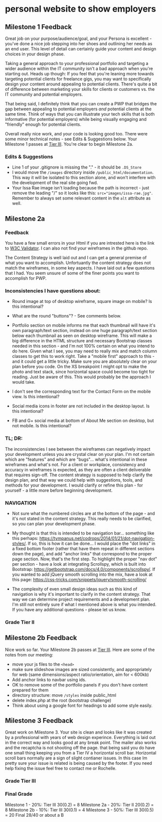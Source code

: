 # personal website to show employers 

## Milestone 1 Feedback
Great job on your purpose/audience/goal, and your Persona is excellent - you've done a nice job stepping into her shoes and outlining her needs as an end user. This level of detail can certainly guide your content and design choices in your design phase.  

Taking a general approach to your professional portfolio and targeting a wider audience within the IT community isn't a bad approach when you're starting out. Heads up though: If you feel that you're leaning more towards targeting potential  clients for freelance gigs, you may want to specifically design your content around  appealing to potential clients. There's quite a bit of difference between marketing your skills for clients or customers vs. the IT community and potential employers.

That being said, I definitely think that you can create a PWP that bridges the gap between appealing to potential employers *and* potential clients at the same time. Think of ways that you can illustrate your tech skills that is both informative (for potential employers) while being visually engaging and "friendly" enough for potential clients.

Overall really nice work, and your code is looking good too. There were some minor  technical notes - see Edits &amp; Suggestions below. Your Milestone 1 passes at [Tier III](https://bootcamp-coders.cnm.edu/projects/personal/rubric/). You're clear to begin Milestone 2a.

### Edits &amp; Suggestions
- Line 1 of your .gitignore is missing the "." - it should be `.DS_Store`
- I would move the `/images` directory inside `/public_html/documentation`. This way it will be isolated to this section alone, and won't interfere with the development of the real site going fwd.
- Your Issa Rae image isn't loading because the path is incorrect - just remove the leading "/" so it looks like this: `src="images/issa-rae.jpg"`. Remember to always set some relevant content in the `alt` attribute as well.


## Milestone 2a
### Feedback 

You have a few small errors in your Html if you are intrested  here is the link to [W3C Validator](https://validator.w3.org/nu/?doc=https%3A%2F%2Fbootcamp-coders.cnm.edu%2F~tpurnell%2Fmy-pwp-tanisha%2Fpublic_html%2Fdocumentation%2Fmilestone-2.php). I can also not find your wireframes in the github repo. 

The Content Strategy is well laid out and I can get a general premise of what you want to accomplish. Unfortuantly the content strategy does not match the wireframes, in some key aspects. I have laid out a few questions that I had. You seem unsure of some of the finer points you want to accomplish for PWP. 


### Inconsistencies I have questions about:
* Round image at top of desktop wireframe, square image on mobile? Is this intentional?

* What are the round "buttons"? - See comments below.

* Portfolio section on mobile informs me that each thumbnail will have it's own paragraph/text section, instead on one huge paragraph/text section below each thumbnail as seen on desktop wireframe. This will make a big difference in the HTML structure and necessary Bootstrap classes needed in this section - and I'm not 100% certain on what you intend to do here. Given what I see, you may need to really mix and match column classes to get this to work right. Take a "mobile first" approach to this - and it could get a little tricky. Make sure you are absolutely clear on your plan before you code. On the XS breakpoint I might opt to make the photo and text stack, since horizontal space could become too tight for reading. Just be aware of this. This would probably be the approach I would take.

* I don't see the corresponding text for the Contact Form on the mobile view. Is this intentional?

* Social media icons in footer are not included in the desktop layout. Is this intentional?

* FB and G+ social media at bottom of About Me section on desktop, but not mobile. Is this intentional?

### TL; DR: 
The inconsistencies I see between the wireframes can negatively impact your development unless you are crystal clear on your plan. I'm not certain which are "features" and which are "bugs"... what's intentional in these wireframes and what's not. For a client or workplace, consistency and accuracy in wireframes is expected, as they are often a client deliverable that requires sign-off. The content strategy is supposed to help clarify the design plan, and that way we could help with suggestions, tools, and methods for your development. I would clarify or refine this plan - for yourself - a little more before beginning development.

### NAVIGATION
* Not sure what the numbered circles are at the bottom of the page - and it's not stated in the content strategy. This really needs to be clarified, so you can plan your development phase.

* My thought is that this is intended to be navigation bar... something like this perhaps: https://tympanus.net/codrops/2014/01/21/dot-navigation-styles/. If so, this is how it can be done... I would place the "dot links" in a fixed bottom footer (rather that have them repeat in different sections down the page), and add "anchor links" that correspond to the proper page section. Now, that's the first step. To highlight the proper "nav dot" per section - have a look at integrating Scrollspy, which is built into Bootstrap: https://getbootstrap.com/docs/4.0/components/scrollspy/. If you wanted to add jQuery smooth scrolling into the mix, have a look at this page: https://css-tricks.com/snippets/jquery/smooth-scrolling/

* The complexity of even small design ideas such as this kind of navigation is why it's important to clarify in the content strategy. That way we can determine project requirements and a development plan. I'm still not entirely sure if what I mentioned above is what you intended. If you have any additional questions - please let us know.

### Grade Tier II

## Milestone 2b Feedback
Nice work so far. Your Milestone 2b passes at [Tier III](https://bootcamp-coders.cnm.edu/projects/personal/rubric/). Here are some of the notes from our meeting:
- move your js files to the `<head>`
- make sure slideshow images are sized consistently, and appropriately for web (same dimensions/aspect ratio/orientation, aim for < 600kb)
- Add anchor links to navbar using ids.
- OK to remove some of the portfolio panels if you don't have content prepared for them
- directory structure: move `/styles` inside public_html
- delete index.php at the root (bootstrap challenge)
- Think about using a google font for headings to add some style easily.

## Milestone 3 Feedback
 
 Great work on Milestone 3. Your site is clean and looks like it was created by a professional with years of web design experince. Everything is laid out in the correct way and looks good at any break point. The mailer also works and the recaptcha is not shooting off the page. that being said you do have one small thing keeping you from a Tier IV a horizontal scroll bar. Horizontal scroll bars normally are a sign of slight contianer issues. In this case Im pretty sure your issue is related is being caused by the footer. If you need help fixing the issue feel free to contact me or Rochelle.
 
 ### Grade Tier III
 
 
 ### Final Grade 
 
 Milestone 1 - 20%: Tier III 30(0.2) = 8
Milestone 2a - 20%: Tier II 20(0.2) = 8
Milestone 2b - 10%: Tier III 30(0.1) = 4
Milestone 3 - 50%: Tier III 30(0.5) = 20
Final 28/40 or about a B
